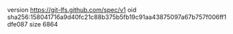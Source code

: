 version https://git-lfs.github.com/spec/v1
oid sha256:158041716a9d40fc21c88b375b5fb19c91aa43875097a67b757f006ff1dfe087
size 6864
